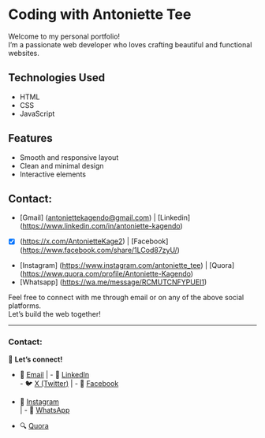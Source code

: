 # Coding with Antoniette Tee

Welcome to my personal portfolio!  
I’m a passionate web developer who loves crafting beautiful and functional websites.

## Technologies Used
- HTML
- CSS
- JavaScript

## Features
- Smooth and responsive layout
- Clean and minimal design
- Interactive elements

## Contact: 
- [Gmail] (antoniettekagendo@gmail.com)                       | [Linkedin] (https://www.linkedin.com/in/antoniette-kagendo)
- [X] (https://x.com/AntonietteKage2)                         | [Facebook] (https://www.facebook.com/share/1LCod87zyU/)
- [Instagram] (https://www.instagram.com/antoniette_tee)      | [Quora] (https://www.quora.com/profile/Antoniette-Kagendo)
- [Whatsapp] (https://wa.me/message/RCMUTCNFYPUEI1)               

Feel free to connect with me through email or on any of the above social platforms.  
Let’s build the web together!

---


### Contact:
🔗 **Let’s connect!**  
- 📧 [Email](mailto:antoniettekagendo@gmail.com)                         | - 👔 [LinkedIn](https://www.linkedin.com/in/antoniette-kagendo)  
                                                                                                                                          - 🐦 [X (Twitter)](https://x.com/AntonietteKage2)                        | - 📘 [Facebook](https://www.facebook.com/share/1LCod87zyU/)
                                                                                                                                          
- 📸 [Instagram](https://www.instagram.com/antoniette_tee)                                                                               
                                                                          | - 💬 [WhatsApp](https://wa.me/message/RCMUTCNFYPUEI1)
- 🔍 [Quora](https://www.quora.com/profile/Antoniette-Kagendo)
